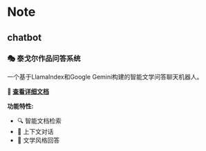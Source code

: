 # Note
## chatbot

### 🎭 泰戈尔作品问答系统
一个基于LlamaIndex和Google Gemini构建的智能文学问答聊天机器人。

**📖 [查看详细文档](./chatbot/泰戈尔作品问答系统.md)**

**功能特性:**
- 🔍 智能文档检索
- 💬 上下文对话
- 🎨 文学风格回答
